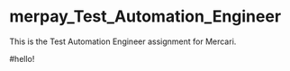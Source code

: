 # merpay_Test_Automation_Engineer
This is the Test Automation Engineer assignment for Mercari.

#hello!